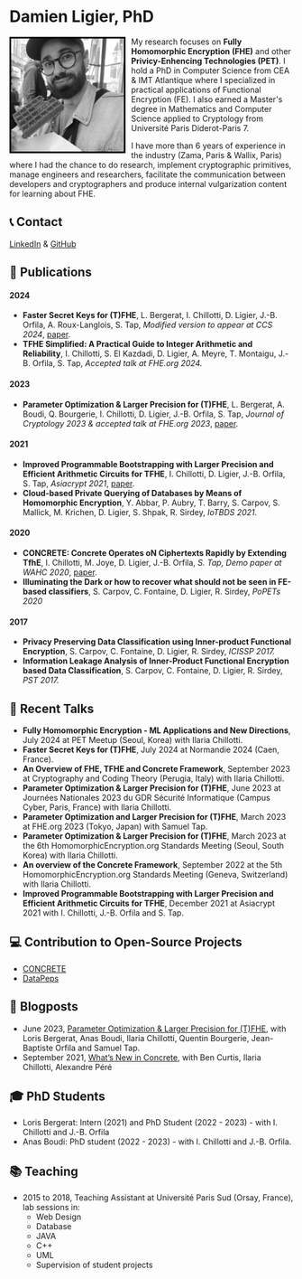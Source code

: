 # Damien Ligier, PhD


<img src="picture.png" alt="isolated" width="200" style="float: left; margin-right: 10px; margin-bottom: 10px; border: solid black;">


My research focuses on **Fully Homomorphic Encryption (FHE)** and other **Privicy-Enhencing Technologies (PET)**.
I hold a PhD in Computer Science from CEA & IMT Atlantique where I specialized in practical applications of Functional Encryption (FE). I also earned a Master's degree in Mathematics and Computer Science applied to Cryptology from Université Paris Diderot-Paris 7.

I have more than 6 years of experience in the industry (Zama, Paris & Wallix, Paris) where I had the chance to do research, implement cryptographic primitives, manage engineers and researchers, facilitate the communication between developers and cryptographers and produce internal vulgarization content for learning about FHE.

## 📞 Contact

[LinkedIn](http://linkedin.com/in/damienligier) & [GitHub](https://github.com/damienligier)

## 📃 Publications

#### 2024
- **Faster Secret Keys for (T)FHE**, L. Bergerat, I. Chillotti, D. Ligier, J.-B. Orfila, A. Roux-Langlois, S. Tap, _Modified version to appear at CCS 2024_, [paper](https://eprint.iacr.org/2023/979.pdf).
- **TFHE Simplified: A Practical Guide to Integer Arithmetic and Reliability**, I. Chillotti, S. El Kazdadi, D. Ligier, A. Meyre, T. Montaigu, J.-B. Orfila, S. Tap, _Accepted talk at FHE.org 2024._
    
#### 2023
- **Parameter Optimization & Larger Precision for (T)FHE**, L. Bergerat, A. Boudi, Q. Bourgerie, I. Chillotti, D. Ligier, J.-B. Orfila, S. Tap, _Journal of Cryptology 2023 & accepted talk at FHE.org 2023_, [paper](https://eprint.iacr.org/2022/704.pdf).

#### 2021
- **Improved Programmable Bootstrapping with Larger Precision and Efficient Arithmetic Circuits for TFHE**, I. Chillotti, D. Ligier, J.-B. Orfila, S. Tap, _Asiacrypt 2021_, [paper](https://eprint.iacr.org/2021/729.pdf).
- **Cloud-based Private Querying of Databases by Means of Homomorphic Encryption**, Y. Abbar, P. Aubry, T. Barry, S. Carpov, S. Mallick, M. Krichen, D. Ligier, S. Shpak, R. Sirdey, _IoTBDS 2021._
    
#### 2020
- **CONCRETE: Concrete Operates oN Ciphertexts Rapidly by Extending TfhE**, I. Chillotti, M. Joye, D. Ligier, J.-B. Orfila, _S. Tap, Demo paper at WAHC 2020_, [paper](https://homomorphicencryption.org/wp-content/uploads/2020/12/wahc20_demo_damien.pdf).
- **Illuminating the Dark or how to recover what should not be seen in FE-based classifiers**, S. Carpov, C. Fontaine, D. Ligier, R. Sirdey, _PoPETs 2020_
    
#### 2017
- **Privacy Preserving Data Classification using Inner-product Functional Encryption**, S. Carpov, C. Fontaine, D. Ligier, R. Sirdey, _ICISSP 2017._
- **Information Leakage Analysis of Inner-Product Functional Encryption based Data Classification**, S. Carpov, C. Fontaine, D. Ligier, R. Sirdey, _PST 2017._

## 🎤 Recent Talks
- **Fully Homomorphic Encryption - ML Applications and New Directions**, July 2024 at PET Meetup (Seoul, Korea) with Ilaria Chillotti.
- **Faster Secret Keys for (T)FHE**, July 2024 at Normandie 2024 (Caen, France).
- **An Overview of FHE, TFHE and Concrete Framework**, September 2023 at Cryptography and Coding Theory (Perugia, Italy) with Ilaria Chillotti.
- **Parameter Optimization & Larger Precision for (T)FHE**, June 2023 at Journées Nationales 2023 du GDR Sécurité Informatique (Campus Cyber, Paris, France) with Ilaria Chillotti.
- **Parameter Optimization and Larger Precision for (T)FHE**, March 2023 at FHE.org 2023 (Tokyo, Japan) with Samuel Tap.
- **Parameter Optimization & Larger Precision for (T)FHE**, March 2023 at the 6th HomomorphicEncryption.org Standards Meeting (Seoul, South Korea) with Ilaria Chillotti.
- **An overview of the Concrete Framework**, September 2022 at the 5th HomomorphicEncryption.org Standards Meeting (Geneva, Switzerland) with Ilaria Chillotti.
- **Improved Programmable Bootstrapping with Larger Precision and Efficient Arithmetic Circuits for TFHE**,
December 2021 at Asiacrypt 2021 with I. Chillotti, J.-B. Orfila and S. Tap.

## 💻 Contribution to Open-Source Projects
- [CONCRETE](https://github.com/zama-ai/concrete)
- [DataPeps](https://github.com/wallix/datapeps-sdk-js)

## 📝 Blogposts
- June 2023, [Parameter Optimization & Larger Precision for (T)FHE](https://www.zama.ai/post/parameter-optimization-and-larger-precision-for-tfhe), with Loris Bergerat, Anas Boudi, Ilaria Chillotti, Quentin Bourgerie, Jean-Baptiste Orfila and Samuel Tap. 
- September 2021, [What’s New in Concrete](https://medium.com/zama-ai/whats-new-in-concrete-aa414d17e535), with Ben Curtis, Ilaria Chillotti, Alexandre Péré

## 🎓 PhD Students
- Loris Bergerat: Intern (2021) and PhD Student (2022 - 2023) - with I. Chillotti and J.-B. Orfila
- Anas Boudi: PhD student (2022 - 2023) - with I. Chillotti and J.-B. Orfila.

## 📚 Teaching
- 2015 to 2018, Teaching Assistant at Université Paris Sud (Orsay, France), lab sessions in:
  - Web Design
  - Database
  - JAVA
  - C++
  - UML
  - Supervision of student projects
